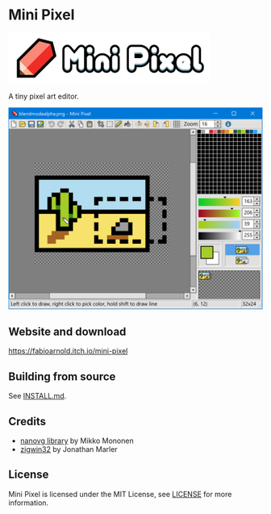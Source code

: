 # Mini Pixel

<img alt="Mini Pixel Banner" src="art/minipixel.png?raw=true" width="400">

A tiny pixel art editor.

<img alt="Screenshot" src="art/screenshot.png?raw=true" width="630">

## Website and download

https://fabioarnold.itch.io/mini-pixel

## Building from source

See [INSTALL.md](INSTALL.md).

## Credits

* [nanovg library](https://github.com/memononen/nanovg) by Mikko Mononen
* [zigwin32](https://github.com/marlersoft/zigwin32) by Jonathan Marler

## License

Mini Pixel is licensed under the MIT License, see [LICENSE](LICENSE) for more information.